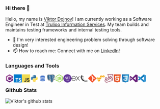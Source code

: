 ### Hi there 👋

Hello, my name is [Viktor Dojnov](https://www.linkedin.com/in/viktordojnov/)! I am currently working as a Software Engineer in Test at [Trulioo Information Services](https://www.trulioo.com/). My team builds and maintains testing frameworks and internal testing tools.

- 🌱 I'm very interested engineering problem solving through software design!
- 📫 How to reach me: Connect with me on [LinkedIn](https://www.linkedin.com/in/viktordojnov/)! 


### Languages and Tools

<img align="left" alt="CSharp" width="26px" src="./Icons/csharp-original.svg" />
<img align="left" alt="TypeScript" width="26px" src="./Icons/typescript-original.svg" />
<img align="left" alt="JavaScript" width="26px" src="./Icons/javascript-original.svg" />
<img align="left" alt="Python" width="26px" src="./Icons/python-original.svg" />
<img align="left" alt="SQL" width="26px" src="https://raw.githubusercontent.com/github/explore/80688e429a7d4ef2fca1e82350fe8e3517d3494d/topics/sql/sql.png" />
<img align="left" alt="Postgres" width="26px" src="./Icons/postgresql-original.svg" />
<img align="left" alt="NodeJS" width="26px" src="./Icons/nodejs-original.svg" />
<img align="left" alt="dotnetcore" width="26px" src="./Icons/dotnetcore-original.svg" />
<img align="left" alt="expressJS" width="26px" src="./Icons/express-original.svg" />
<img align="left" alt="Flask" width="26px" src="./Icons/flask-original.svg" />
<img align="left" alt="Git" width="26px" src="./Icons/git-original.svg" />
<img align="left" alt="AWS" width="26px" src="./Icons/amazonwebservices-original.svg" />
<img align="left" alt="Jest" width="26px" src="./Icons/jest-plain.svg" />
<img align="left" alt="HTML5" width="26px" src="./Icons/html5-original.svg" />
<img align="left" alt="CSS3" width="26px" src="./Icons/css3-original.svg" />
<img align="left" alt="VisualStudio" width="26px" src="./Icons/visualstudio-plain.svg" />
<img align="left" alt="VSCode" width="26px" src="./Icons/vscode-original.svg" />

<br>

### Github Stats

![Viktor's github stats](https://github-readme-stats.vercel.app/api?username=vdojnov&theme=dark)


<!--
**vdojnov/vdojnov** is a ✨ _special_ ✨ repository because its `README.md` (this file) appears on your GitHub profile.

Here are some ideas to get you started:

- 🔭 I’m currently working on ...
- 👯 I’m looking to collaborate on ...
- 🤔 I’m looking for help with ...
- 💬 Ask me about ...
- 😄 Pronouns: ...
- ⚡ Fun fact: ...
-->
